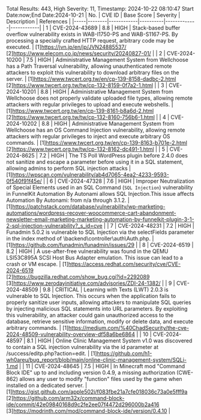 Total Results: 443, High Severity: 11, Timestamp: 2024-10-22 08:10:47
Start Date:now;End Date:2024-10-21
| No. | CVE ID | Base Score | Severity | Description | References |
|-----|--------|------------|----------|-------------|------------|
| 1 | CVE-2024-43689 | 8.8  | HIGH | Stack-based buffer overflow vulnerability exists in WAB-I1750-PS and WAB-S1167-PS. By processing a specially crafted HTTP request, arbitrary code may be executed. | [1]https://jvn.jp/en/jp/JVN24885537/<br>[2]https://www.elecom.co.jp/news/security/20240827-01/ |
| 2 | CVE-2024-10200 | 7.5  | HIGH | Administrative Management System from Wellchoose has a Path Traversal vulnerability, allowing unauthenticated remote attackers to exploit this vulnerability to download arbitrary files on the server. | [1]https://www.twcert.org.tw/en/cp-139-8158-dadbc-2.html<br>[2]https://www.twcert.org.tw/tw/cp-132-8159-0f7a2-1.html |
| 3 | CVE-2024-10201 | 8.8  | HIGH | Administrative Management System from Wellchoose does not properly validate uploaded file types, allowing remote attackers with regular privileges to upload and execute webshells. | [1]https://www.twcert.org.tw/en/cp-139-8161-b8a6d-2.html<br>[2]https://www.twcert.org.tw/tw/cp-132-8160-756b6-1.html |
| 4 | CVE-2024-10202 | 8.8  | HIGH | Administrative Management System from Wellchoose has an OS Command Injection vulnerability, allowing remote attackers with regular privileges to inject and execute arbitrary OS commands. | [1]https://www.twcert.org.tw/en/cp-139-8163-b701e-2.html<br>[2]https://www.twcert.org.tw/tw/cp-132-8162-dc491-1.html |
| 5 | CVE-2024-8625 | 7.2  | HIGH | The TS Poll  WordPress plugin before 2.4.0 does not sanitize and escape a parameter before using it in a SQL statement, allowing admins to perform SQL injection attacks | [1]https://wpscan.com/vulnerability/ab4d7065-4ea2-4233-9593-0f540f91f45e/ |
| 6 | CVE-2024-47328 | 7.6  | HIGH | Improper Neutralization of Special Elements used in an SQL Command (`SQL Injection`) vulnerability in FunnelKit Automation By Autonami allows SQL Injection.This issue affects Automation By Autonami: from n/a through 3.1.2. | [1]https://patchstack.com/database/vulnerability/wp-marketing-automations/wordpress-recover-woocommerce-cart-abandonment-newsletter-email-marketing-marketing-automation-by-funnelkit-plugin-3-1-2-sql-injection-vulnerability?_s_id=cve |
| 7 | CVE-2024-48231 | 7.2  | HIGH | Funadmin 5.0.2 is vulnerable to SQL Injection via the selectFields parameter in the index method of \backend\controller\auth\Auth.php. | [1]https://github.com/funadmin/funadmin/issues/29 |
| 8 | CVE-2024-6519 | 8.2  | HIGH | A use-after-free vulnerability was found in the QEMU LSI53C895A SCSI Host Bus Adapter emulation. This issue can lead to a crash or VM escape. | [1]https://access.redhat.com/security/cve/CVE-2024-6519<br>[2]https://bugzilla.redhat.com/show_bug.cgi?id=2292089<br>[3]https://www.zerodayinitiative.com/advisories/ZDI-24-1382/ |
| 9 | CVE-2024-48509 | 9.8  | CRITICAL | Learning with Texts (LWT) 2.0.3 is vulnerable to SQL Injection. This occurs when the application fails to properly sanitize user inputs, allowing attackers to manipulate SQL queries by injecting malicious SQL statements into URL parameters. By exploiting this vulnerability, an attacker could gain unauthorized access to the database, retrieve sensitive information, modify or delete data, and execute arbitrary commands. | [1]https://medium.com/%40ChadSecurity/the-cve-2024-48509-vulnerability-overview-df58a6be6864 |
| 10 | CVE-2024-48597 | 8.1  | HIGH | Online Clinic Management System v1.0 was discovered to contain a SQL injection vulnerability via the id parameter at /success/editp.php?action=edit. | [1]https://github.com/h1-wh0areu/bug_report/blob/main/online-clinic-management-system/SQLi-1.md |
| 11 | CVE-2024-48645 | 7.5  | HIGH | In Minecraft mod "Command Block IDE" up to and including version 0.4.9, a missing authorization (CWE-862) allows any user to modify "function" files used by the game when installed on a dedicated server. | [1]https://gist.github.com/apple502j/f083fbe21a7cfe018036c73a0e5fff9a<br>[2]https://github.com/arm32x/command-block-ide/commit/42e09840168d9c2fe2ee07f4472d296000b2a416<br>[3]https://modrinth.com/mod/command-block-ide/version/0.4.10 |
